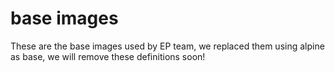 # base images

These are the base images used by EP team, we replaced them using alpine as base, we will remove these definitions soon!
